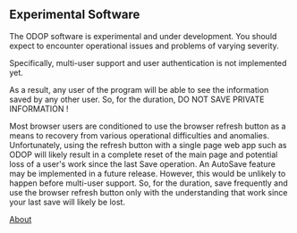 ## Experimental Software

The ODOP software is experimental and under development.
You should expect to encounter operational issues and problems of varying severity.

Specifically, multi-user support and user authentication is not implemented yet.

As a result, any user of the program will be able to see the information saved by any other user.
So, for the duration, DO NOT SAVE PRIVATE INFORMATION !

Most browser users are conditioned to use the browser refresh button as a means to recovery from various operational difficulties and anomalies. 
Unfortunately, using the refresh button with a single page web app such as ODOP will likely result in a complete reset of the main page 
and potential loss of a user's work since the last Save operation. 
An AutoSave feature may be implemented in a future release.
However, this would be unlikely to happen before multi-user support.
So, for the duration, save frequently and use the browser refresh button only with the understanding that work since your last save will likely be lost.   

[About](./)
